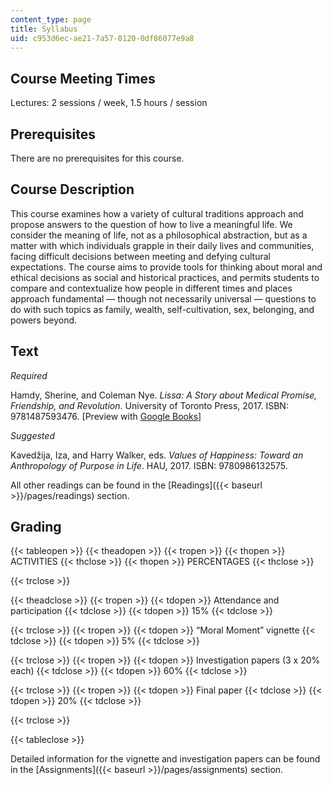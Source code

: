 ```yaml
---
content_type: page
title: Syllabus
uid: c953d6ec-ae21-7a57-0120-0df86077e9a8
---
```


Course Meeting Times 
---------------------

Lectures: 2 sessions / week, 1.5 hours / session

Prerequisites
-------------

There are no prerequisites for this course.

Course Description
------------------

This course examines how a variety of cultural traditions approach and propose answers to the question of how to live a meaningful life. We consider the meaning of life, not as a philosophical abstraction, but as a matter with which individuals grapple in their daily lives and communities, facing difficult decisions between meeting and defying cultural expectations. The course aims to provide tools for thinking about moral and ethical decisions as social and historical practices, and permits students to compare and contextualize how people in different times and places approach fundamental — though not necessarily universal — questions to do with such topics as family, wealth, self-cultivation, sex, belonging, and powers beyond.

Text
----

_Required_

Hamdy, Sherine, and Coleman Nye. _Lissa: A Story about Medical Promise, Friendship, and Revolution_. University of Toronto Press, 2017. ISBN: 9781487593476. \[Preview with [Google Books](https://books.google.com/books?id=E6A7DwAAQBAJ&pg=PAfrontcover#v=onepage&q&f=false)\]

_Suggested_

Kavedžija, Iza, and Harry Walker, eds. _Values of Happiness: Toward an Anthropology of Purpose in Life_. HAU, 2017. ISBN: 9780986132575. 

All other readings can be found in the [Readings]({{< baseurl >}}/pages/readings) section.

Grading
-------

{{< tableopen >}}
{{< theadopen >}}
{{< tropen >}}
{{< thopen >}}
ACTIVITIES
{{< thclose >}}
{{< thopen >}}
PERCENTAGES
{{< thclose >}}

{{< trclose >}}

{{< theadclose >}}
{{< tropen >}}
{{< tdopen >}}
Attendance and participation
{{< tdclose >}}
{{< tdopen >}}
15%
{{< tdclose >}}

{{< trclose >}}
{{< tropen >}}
{{< tdopen >}}
“Moral Moment” vignette
{{< tdclose >}}
{{< tdopen >}}
5%
{{< tdclose >}}

{{< trclose >}}
{{< tropen >}}
{{< tdopen >}}
Investigation papers (3 x 20% each)
{{< tdclose >}}
{{< tdopen >}}
60%
{{< tdclose >}}

{{< trclose >}}
{{< tropen >}}
{{< tdopen >}}
Final paper
{{< tdclose >}}
{{< tdopen >}}
20%
{{< tdclose >}}

{{< trclose >}}

{{< tableclose >}}

Detailed information for the vignette and investigation papers can be found in the [Assignments]({{< baseurl >}}/pages/assignments) section.